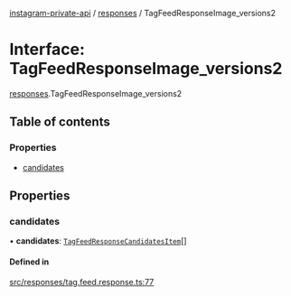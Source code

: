 [instagram-private-api](../../README.md) / [responses](../../modules/responses.md) / TagFeedResponseImage_versions2

# Interface: TagFeedResponseImage\_versions2

[responses](../../modules/responses.md).TagFeedResponseImage_versions2

## Table of contents

### Properties

- [candidates](TagFeedResponseImage_versions2.md#candidates)

## Properties

### candidates

• **candidates**: [`TagFeedResponseCandidatesItem`](TagFeedResponseCandidatesItem.md)[]

#### Defined in

[src/responses/tag.feed.response.ts:77](https://github.com/Nerixyz/instagram-private-api/blob/b3351b9/src/responses/tag.feed.response.ts#L77)
